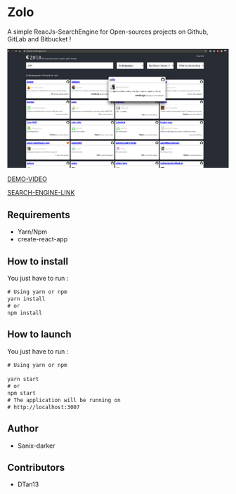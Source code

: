 # Zolo

A simple ReacJs-SearchEngine for Open-sources projects on Github, GitLab and Bitbucket !

<img src="./public/screenshot.png" />

[DEMO-VIDEO](https://www.loom.com/share/6ffd428b077f4ffeb7c35f2f1d56d74b)

[SEARCH-ENGINE-LINK](https://bit.ly/thezolo/)

## Requirements

- Yarn/Npm
- create-react-app

## How to install

You just have to run :
```shell
# Using yarn or npm
yarn install
# or
npm install
```
## How to launch

You just have to run :
```shell
# Using yarn or npm

yarn start
# or
npm start
# The application will be running on 
# http://localhost:3007 
```

## Author

- Sanix-darker

## Contributors

- DTan13
